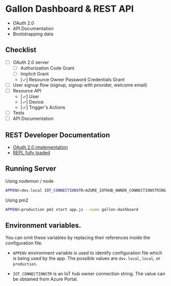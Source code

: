 
# Gallon Dashboard & REST API

* OAuth 2.0
* API Documentation
* Bootstrapping data

## Checklist

* [ ] OAuth 2.0 server
    * [ ] Authorization Code Grant
    * [ ] Implicit Grant
    * [✓] Resource Owner Password Credentials Grant
* [ ] User signup flow (signup, signup with provider, welcome email)
* [ ] Resource API
    * [✓] User
    * [✓] Device
    * [✓] Trigger's Actions
* [ ] Tests
* [ ] API Documentation

## REST Developer Documentation

* [OAuth 2.0 implementation](docs/oauth2.md)
* [REPL fully loaded](docs/repl.md)

## Running Server

Using nodemon / node
```sh
APPENV=dev.local IOT_CONNECTIONSTR=AZURE_IOTHUB_OWNER_CONNECTIONSTRING nodemon app.js
```

Using pm2
```sh
APPENV=production pm2 start app.js --name gallon-dashboard
```

## Environment variables.

You can omit these variables by replacing their references inside the configuration file.

* `APPENV` environment variable is used to identify configuration file which is being used by the app. The possible values are `dev.local`, `local`, or `production`.

* `IOT_CONNECTIONSTR` is an IoT hub owner connection string. The value can be obtained from Azure Portal.


